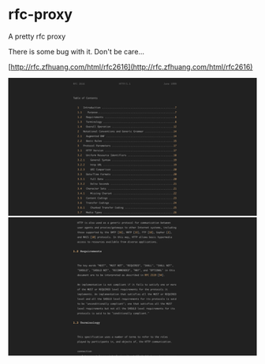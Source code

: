# rfc-proxy
A pretty rfc proxy

There is some bug with it. Don't be care...

[http://rfc.zfhuang.com/html/rfc2616](http://rfc.zfhuang.com/html/rfc2616)

![](./example/1.png)
![](./example/2.png)